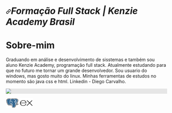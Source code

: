 

<h1 dir="auto"><a id="user-content-formação-full-stack--kenzie-academy-brasil" class="anchor" aria-hidden="true" href="#formação-full-stack--kenzie-academy-brasil"><svg class="octicon octicon-link" viewBox="0 0 16 16" version="1.1" width="16" height="16" aria-hidden="true"><path fill-rule="evenodd" d="M7.775 3.275a.75.75 0 001.06 1.06l1.25-1.25a2 2 0 112.83 2.83l-2.5 2.5a2 2 0 01-2.83 0 .75.75 0 00-1.06 1.06 3.5 3.5 0 004.95 0l2.5-2.5a3.5 3.5 0 00-4.95-4.95l-1.25 1.25zm-4.69 9.64a2 2 0 010-2.83l2.5-2.5a2 2 0 012.83 0 .75.75 0 001.06-1.06 3.5 3.5 0 00-4.95 0l-2.5 2.5a3.5 3.5 0 004.95 4.95l1.25-1.25a.75.75 0 00-1.06-1.06l-1.25 1.25a2 2 0 01-2.83 0z"></path></svg></a><em><strong>Formação Full Stack | Kenzie Academy Brasil</strong></em></h1>

# Sobre-mim
Graduando em análise e desenvolvimento de sisstemas e também sou aluno Kenzie Academy, programação full stack.
Atualmente estudando para que no futuro me tornar um grande desenvolvedor.
Sou usuario do windows, mas gosto muito do linux.
Minhas ferramentas de estudos no momento são java css e html. 
Linkedin - Diego Carvalho.

<p dir="auto"><a target="_blank" rel="noopener noreferrer" href="https://user-images.githubusercontent.com/101817225/170341920-a3c10728-467b-4357-9428-0009b46e1af3.png">



  <img style="display: block; user-select: none; margin: auto; background-color: rgb(230, 230, 230); --darkreader-inline-bgcolor:#26292b;" src="https://res.cloudinary.com/practicaldev/image/fetch/s--_AGrXPbv--/c_limit%2Cf_auto%2Cfl_progressive%2Cq_66%2Cw_880/https://res.cloudinary.com/practicaldev/image/fetch/s--sNXjzc6P--/c_limit%252Cf_auto%252Cfl_progressive%252Cq_66%252Cw_880/https://media1.tenor.com/images/0c34272909ee2a4db5606a014082312b/tenor.gif%253Fitemid%253D15828752" data-darkreader-inline-bgcolor="">
  
  
  <a target="_blank" rel="noopener noreferrer" href="https://raw.githubusercontent.com/devicons/devicon/master/icons/postgresql/postgresql-original.svg"><img align="center" alt="Rafa-Python" height="30" width="40" src="https://raw.githubusercontent.com/devicons/devicon/master/icons/postgresql/postgresql-original.svg" style="max-width: 100%;"></a>
  <a target="_blank" rel="noopener noreferrer" href="https://raw.githubusercontent.com/devicons/devicon/master/icons/express/express-original.svg"><img align="center" alt="Rafa-Python" height="30" width="40" src="https://raw.githubusercontent.com/devicons/devicon/master/icons/express/express-original.svg" style="max-width: 100%;"></a>


